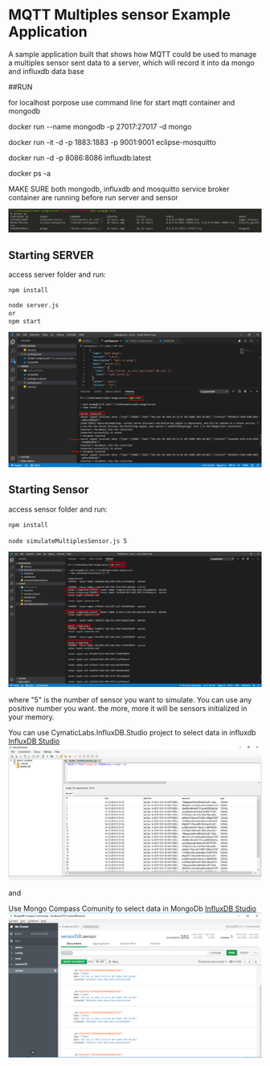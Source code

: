 # MQTT Multiples sensor Example Application

A sample application built that shows how MQTT could be used to manage a multiples sensor sent data
to a server,  which will record it into da mongo and influxdb data base


##RUN 

for localhost porpose use command line for start mqtt container and mongodb

docker run --name mongodb -p 27017:27017 -d mongo

docker run -it -d -p 1883:1883 -p 9001:9001  eclipse-mosquitto

 docker run -d -p 8086:8086 influxdb:latest

docker ps -a

MAKE SURE both mongodb, influxdb and mosquitto service broker container are running before run server and sensor 

![Docker PS](doc/docker_ps.png)

## Starting SERVER

access server folder and run:

```
npm install 
```

```
node server.js
or 
npm start
```

![Server saving data](doc/server_saved_data.png)


## Starting Sensor

access sensor folder and run:

```
npm install

node simulateMultiplesSensor.js 5
```
![Started 5 sensor async](doc/started_5_sensor.png)


where "5" is the number of sensor you want to simulate. You can use any positive number you want.
the more,  more it will be sensors initialized in your memory.


You can use CymaticLabs.InfluxDB.Studio project to select data in influxdb
 [InfluxDB Studio](https://github.com/CymaticLabs/InfluxDBStudio)
![InfluxDb Studio](doc/InfluxDBStudio.png)


 and 


Use Mongo Compass Comunity to select data in MongoDb 
[InfluxDB Studio](https://www.mongodb.com/products/compass)
![Mongo Compass](doc/mongoCompass.png)
